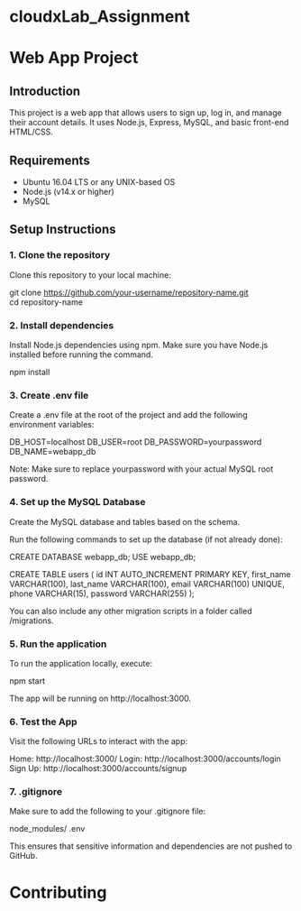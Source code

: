 # cloudxLab_Assignment

# Web App Project

## Introduction
This project is a web app that allows users to sign up, log in, and manage their account details. It uses Node.js, Express, MySQL, and basic front-end HTML/CSS.

## Requirements
- Ubuntu 16.04 LTS or any UNIX-based OS
- Node.js (v14.x or higher)
- MySQL

## Setup Instructions

### 1. Clone the repository
Clone this repository to your local machine:


git clone https://github.com/your-username/repository-name.git
<br>
cd repository-name

### 2. Install dependencies
Install Node.js dependencies using npm. Make sure you have Node.js installed before running the command.

npm install

### 3. Create .env file
Create a .env file at the root of the project and add the following environment variables:

DB_HOST=localhost
DB_USER=root
DB_PASSWORD=yourpassword
DB_NAME=webapp_db

Note: Make sure to replace yourpassword with your actual MySQL root password.

### 4. Set up the MySQL Database
Create the MySQL database and tables based on the schema.

Run the following commands to set up the database (if not already done):

CREATE DATABASE webapp_db;
USE webapp_db;

CREATE TABLE users (
  id INT AUTO_INCREMENT PRIMARY KEY,
  first_name VARCHAR(100),
  last_name VARCHAR(100),
  email VARCHAR(100) UNIQUE,
  phone VARCHAR(15),
  password VARCHAR(255)
);

You can also include any other migration scripts in a folder called /migrations.

### 5. Run the application
To run the application locally, execute:

npm start

The app will be running on http://localhost:3000.

### 6. Test the App
Visit the following URLs to interact with the app:

Home: http://localhost:3000/
Login: http://localhost:3000/accounts/login
Sign Up: http://localhost:3000/accounts/signup

### 7. .gitignore
Make sure to add the following to your .gitignore file:

node_modules/
.env

This ensures that sensitive information and dependencies are not pushed to GitHub.

# Contributing








